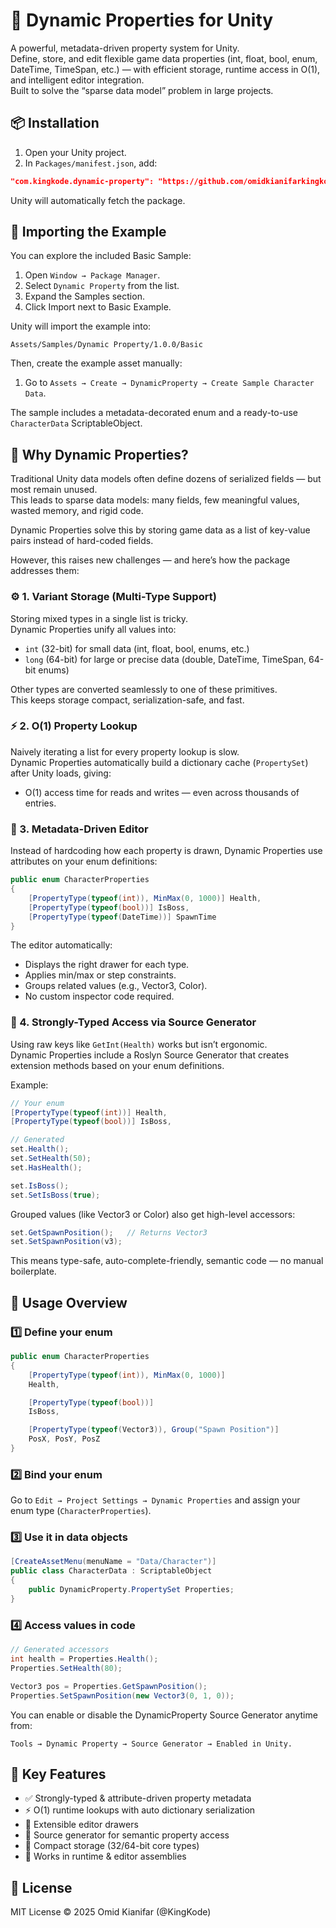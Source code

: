 
# 🧠 Dynamic Properties for Unity

A powerful, metadata-driven property system for Unity.  
Define, store, and edit flexible game data properties (int, float, bool, enum, DateTime, TimeSpan, etc.) — with efficient storage, runtime access in O(1), and intelligent editor integration.  
Built to solve the “sparse data model” problem in large projects.

## 📦 Installation

1. Open your Unity project.
2. In `Packages/manifest.json`, add:

```json
"com.kingkode.dynamic-property": "https://github.com/omidkianifarkingkode/DynamicProperties.git?path=DynamicProperties.Unity/Assets/DynamicProperty"
```

Unity will automatically fetch the package.

## 🧩 Importing the Example

You can explore the included Basic Sample:

1. Open `Window → Package Manager`.
2. Select `Dynamic Property` from the list.
3. Expand the Samples section.
4. Click Import next to Basic Example.

Unity will import the example into:

```text
Assets/Samples/Dynamic Property/1.0.0/Basic
```

Then, create the example asset manually:

1. Go to `Assets → Create → DynamicProperty → Create Sample Character Data`.

The sample includes a metadata-decorated enum and a ready-to-use `CharacterData` ScriptableObject.

## 🧩 Why Dynamic Properties?

Traditional Unity data models often define dozens of serialized fields — but most remain unused.  
This leads to sparse data models: many fields, few meaningful values, wasted memory, and rigid code.  

Dynamic Properties solve this by storing game data as a list of key-value pairs instead of hard-coded fields.  

However, this raises new challenges — and here’s how the package addresses them:

### ⚙️ 1. Variant Storage (Multi-Type Support)

Storing mixed types in a single list is tricky.  
Dynamic Properties unify all values into:

- `int` (32-bit) for small data (int, float, bool, enums, etc.)
- `long` (64-bit) for large or precise data (double, DateTime, TimeSpan, 64-bit enums)

Other types are converted seamlessly to one of these primitives.  
This keeps storage compact, serialization-safe, and fast.

### ⚡ 2. O(1) Property Lookup

Naively iterating a list for every property lookup is slow.  
Dynamic Properties automatically build a dictionary cache (`PropertySet`) after Unity loads, giving:

- O(1) access time for reads and writes — even across thousands of entries.

### 🧰 3. Metadata-Driven Editor

Instead of hardcoding how each property is drawn, Dynamic Properties use attributes on your enum definitions:

```csharp
public enum CharacterProperties
{
    [PropertyType(typeof(int)), MinMax(0, 1000)] Health,
    [PropertyType(typeof(bool))] IsBoss,
    [PropertyType(typeof(DateTime))] SpawnTime
}
```

The editor automatically:
- Displays the right drawer for each type.
- Applies min/max or step constraints.
- Groups related values (e.g., Vector3, Color).
- No custom inspector code required.

### 🧬 4. Strongly-Typed Access via Source Generator

Using raw keys like `GetInt(Health)` works but isn’t ergonomic.  
Dynamic Properties include a Roslyn Source Generator that creates extension methods based on your enum definitions.

Example:

```csharp
// Your enum
[PropertyType(typeof(int))] Health,
[PropertyType(typeof(bool))] IsBoss,

// Generated
set.Health();
set.SetHealth(50);
set.HasHealth();

set.IsBoss();
set.SetIsBoss(true);
```

Grouped values (like Vector3 or Color) also get high-level accessors:

```csharp
set.GetSpawnPosition();   // Returns Vector3
set.SetSpawnPosition(v3);
```

This means type-safe, auto-complete-friendly, semantic code — no manual boilerplate.

## 🚀 Usage Overview

### 1️⃣ Define your enum

```csharp
public enum CharacterProperties
{
    [PropertyType(typeof(int)), MinMax(0, 1000)]
    Health,

    [PropertyType(typeof(bool))]
    IsBoss,

    [PropertyType(typeof(Vector3)), Group("Spawn Position")]
    PosX, PosY, PosZ
}
```

### 2️⃣ Bind your enum

Go to `Edit → Project Settings → Dynamic Properties` and assign your enum type (`CharacterProperties`).

### 3️⃣ Use it in data objects

```csharp
[CreateAssetMenu(menuName = "Data/Character")]
public class CharacterData : ScriptableObject
{
    public DynamicProperty.PropertySet Properties;
}
```

### 4️⃣ Access values in code

```csharp
// Generated accessors
int health = Properties.Health();
Properties.SetHealth(80);

Vector3 pos = Properties.GetSpawnPosition();
Properties.SetSpawnPosition(new Vector3(0, 1, 0));
```

You can enable or disable the DynamicProperty Source Generator anytime from:
```text
Tools → Dynamic Property → Source Generator → Enabled in Unity.
```

## 🧱 Key Features

- ✅ Strongly-typed & attribute-driven property metadata
- ⚡ O(1) runtime lookups with auto dictionary serialization
- 🧩 Extensible editor drawers
- 🧠 Source generator for semantic property access
- 🧮 Compact storage (32/64-bit core types)
- 💾 Works in runtime & editor assemblies

## 📄 License

MIT License © 2025 Omid Kianifar (@KingKode)
